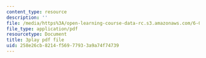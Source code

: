 ```yaml
---
content_type: resource
description: ''
file: /media/https%3A/open-learning-course-data-rc.s3.amazonaws.com/6-004-computation-structures-spring-2017/258e26cb8214f56977933a9a74f74739_gxU2Eo3oBPg.pdf
file_type: application/pdf
resourcetype: Document
title: 3play pdf file
uid: 258e26cb-8214-f569-7793-3a9a74f74739
---
```


